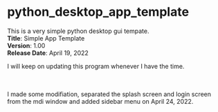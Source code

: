 # python_desktop_app_template
This is a very simple python desktop gui tempate.
<br><b>Title</b>: Simple App Template 
<br><b>Version</b>: 1.00 
<br><b>Release Date</b>: April 19, 2022

I will keep on updating this program whenever I have the time.

<br><br>I made some modifiation, separated the splash screen and login screen from the mdi window and added sidebar menu on April 24, 2022.

